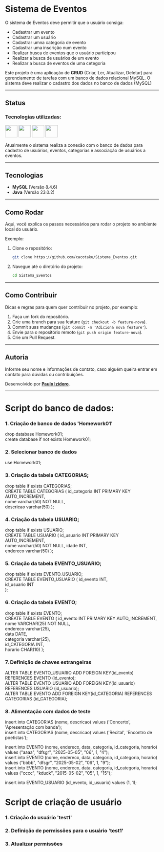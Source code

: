 # Sistema de Eventos 

O sistema de Eventos deve permitir que o usuário consiga:

- Cadastrar um evento
- Cadastrar um usuário
- Cadastrar umna categoria de evento
- Cadastrar uma inscrição num evento
- Realizar busca de eventos que o usuário participou
- Realizar a busca de usuários de um evento
- Realizar a busca de eventos de uma cetegoria

Este projeto é uma aplicação de **CRUD** (Criar, Ler, Atualizar, Deletar) para gerenciamento de tarefas com um banco de dados relacional MySQL. O sistema deve realizar o cadastro dos dados no banco de dados (MySQL)

--- 

## Status

### Tecnologias utilizadas: 
<img loading="lazy" src="https://cdn.iconscout.com/icon/free/png-512/free-java-logo-icon-download-in-svg-png-gif-file-formats--wordmark-programming-language-pack-logos-icons-1174953.png?f=webp&w=256" width="40" height="40"/> <img loading="lazy" src="https://images.icon-icons.com/2699/PNG/512/mysql_logo_icon_169941.png" width="40" height="40"/> <img loading="lazy" src="https://upload.wikimedia.org/wikipedia/commons/9/9c/IntelliJ_IDEA_Icon.svg" width="40" height="40"/>
<img loading="lazy" src="https://upload.wikimedia.org/wikipedia/commons/9/91/Octicons-mark-github.svg" width="40" height="40"/>


Atualmente o sistema realiza a conexão com o banco de dados para cadastro de usuários, eventos, categorias e associação de usuários a eventos. 

---

## Tecnologias

- **MySQL** (Versão 8.4.6)
- **Java** (Versão 23.0.2)

---

## Como Rodar

Aqui, você explica os passos necessários para rodar o projeto no ambiente local do usuário.

Exemplo:
1. Clone o repositório:
    ```bash
    git clone https://github.com/cacotaku/Sistema_Eventos.git
    ```

2. Navegue até o diretório do projeto:
    ```bash
    cd Sistema_Eventos
    ```

---

## Como Contribuir

Dicas e regras para quem quer contribuir no projeto, por exemplo:

1. Faça um fork do repositório.
2. Crie uma branch para sua feature (`git checkout -b feature-nova`).
3. Commit suas mudanças (`git commit -m 'Adiciona nova feature'`).
4. Envie para o repositório remoto (`git push origin feature-nova`).
5. Crie um Pull Request.

---

## Autoria

Informe seu nome e informações de contato, caso alguém queira entrar em contato para dúvidas ou contribuições.

Desenvolvido por **[Paulo Izidoro](https://www.linkedin.com/in/paulo-de-tarso-oliveira-20286135/)**.

---


# Script do banco de dados:

### 1. Criação de banco de dados 'Homework01'
drop database Homework01;
<BR>
create database if not exists Homework01;

### 2. Selecionar banco de dados
use Homework01;


### 3. Criação da tabela CATEGORIAS;
drop table if exists CATEGORIAS;
<BR>
CREATE TABLE CATEGORIAS 
( 
 id_categoria INT PRIMARY KEY AUTO_INCREMENT,  
 nome varchar(50) NOT NULL,  
 descricao varchar(50)
 ); 

### 4. Criação da tabela USUARIO;
drop table if exists USUARIO;
<BR>
CREATE TABLE USUARIO 
( 
 id_usuario INT PRIMARY KEY AUTO_INCREMENT,  
 nome varchar(50) NOT NULL, 
 idade INT,  
 endereco varchar(50) 
); 

### 5. Criação da tabela EVENTO_USUARIO;
drop table if exists EVENTO_USUARIO;
<BR>
CREATE TABLE EVENTO_USUARIO 
( 
 id_evento INT,  
 id_usuario INT  
); 

### 6. Criação da tabela EVENTO;
drop table if exists EVENTO;
<BR>
CREATE TABLE EVENTO 
( 
 id_evento INT PRIMARY KEY AUTO_INCREMENT,  
 nome VARCHAR(25) NOT NULL,  
 endereco varchar(25),  
 data DATE,  
 categoria varchar(25),  
 id_CATEGORIA INT,  
 horario CHAR(10)
); 

### 7. Definição de chaves estrangeiras
ALTER TABLE EVENTO_USUARIO ADD FOREIGN KEY(id_evento) REFERENCES EVENTO (id_evento);<BR>
ALTER TABLE EVENTO_USUARIO ADD FOREIGN KEY(id_usuario) REFERENCES USUARIO (id_usuario);<BR>
ALTER TABLE EVENTO ADD FOREIGN KEY(id_CATEGORIA) REFERENCES CATEGORIAS (id_CATEGORIA);<BR>

### 8. Alimentação com dados de teste
insert into CATEGORIAS (nome, descricao) values ('Concerto', 'Apresentação com banda');<BR>
insert into CATEGORIAS (nome, descricao) values ('Recital', 'Encontro de poetistas');<BR>

insert into EVENTO (nome, endereco, data, categoria, id_categoria, horario) values ("aaaa", "dfsgr", "2025-05-05", "06", 1, "4");<BR>
insert into EVENTO (nome, endereco, data, categoria, id_categoria, horario) values ("bbbb", "dfsgr", "2025-05-02", "06", 1, "9");<BR>
insert into EVENTO (nome, endereco, data, categoria, id_categoria, horario) values ("cccc", "kdudk", "2015-05-02", "05", 1, "15");<BR>

insert into EVENTO_USUARIO (id_evento, id_usuario) values (1, 1);<BR>

<!-- Chamadas de tabelas

select * from categorias;
Select * from evento_Usuario;
Select * from usuario;
select * from evento;

-->

# Script de criação de usuário

### 1. Criação do usuário 'test1'

[//]: # (CREATE USER 'test1'@'localhost' IDENTIFIED BY 'b123';)

### 2. Definição de permissões para o usuário 'test1'

[//]: # (GRANT ALL PRIVILEGES ON HOMEWORK01.* TO 'test1'@'localhost';)

### 3. Atualizar permissões

[//]: # (FLUSH PRIVILEGES;)

